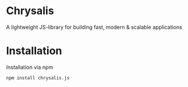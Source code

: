 # Chrysalis
A lightweight JS-library for building fast, modern &amp; scalable applications

# Installation
Installation via npm  

```bash
npm install chrysalis.js
```